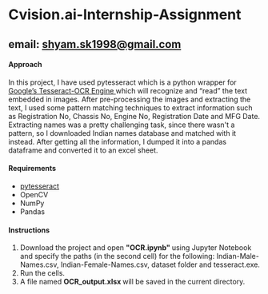 # Cvision.ai-Internship-Assignment
## email: shyam.sk1998@gmail.com ##
<h4> Approach </h4>
<p>
In this project, I have used pytesseract which is a python wrapper for <a href = "https://github.com/tesseract-ocr/tesseract/">  Google’s Tesseract-OCR Engine </a> which will recognize and “read” the text embedded in images. After pre-processing the images and extracting the text, I used some pattern matching techniques to extract information such as Registration No, Chassis No, Engine No, Registration Date and MFG Date. Extracting names was a pretty challenging task, since there wasn't a pattern, so I downloaded Indian names database and matched with it instead. After getting all the information, I dumped it into a pandas dataframe and converted it to an excel sheet. 
</p>

<h4> Requirements </h4>
  <ul> 
    <li> <a href = "https://pypi.org/project/pytesseract/"> pytesseract </a> </li>
    <li> OpenCV </li>
    <li> NumPy </li>
    <li> Pandas </li>
  </ul>

<h4> Instructions </h4>
  <ol>
  <li> Download the project and open <b> "OCR.ipynb" </b> using Jupyter Notebook and specify the paths (in the second cell) for the following: Indian-Male-Names.csv, Indian-Female-Names.csv, dataset folder and tesseract.exe. </li>
  <li> Run the cells. </li>
  <li> A file named <b> OCR_output.xlsx </b> will be saved in the current directory. </li>
